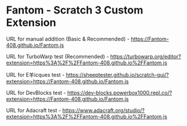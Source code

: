 # Fantom - Scratch 3 Custom Extension
URL for manual addition (Basic & Recommended) - https://Fantom-408.github.io/Fantom.js

URL for TurboWarp test (Recommended) - https://turbowarp.org/editor?extension=https%3A%2F%2FFantom-408.github.io%2FFantom.js

URL for E羊icques test - https://sheeptester.github.io/scratch-gui/?extension=https://Fantom-408.github.io/Fantom.js

URL for DevBlocks test - https://dev-blocks.powerbox1000.repl.co/?extension=https://Fantom-408.github.io/Fantom.js

URL for Adacraft test - https://www.adacraft.org/studio/?extension=https%3A%2F%2FFantom-408.github.io%2FFantom.js
